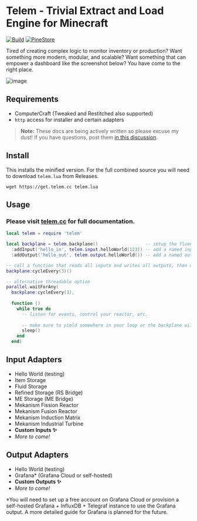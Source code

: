 # Telem - Trivial Extract and Load Engine for Minecraft

[![Build](https://github.com/cyberbit/telem/actions/workflows/build.yml/badge.svg)](https://github.com/cyberbit/telem/actions/workflows/build.yml)
[![PineStore](https://t.ly/y3cQ1)](https://pinestore.cc/projects/14/telem)

Tired of creating complex logic to monitor inventory or production? Want something more modern, modular, and scalable? Want something that can empower a dashboard like the screenshot below? You have come to the right place.

![image](https://github.com/cyberbit/telem/assets/7350183/22e0862b-a56e-4ec5-ac9d-956c7aa075bb)

## Requirements
- ComputerCraft (Tweaked and Restitched also supported)
- `http` access for installer and certain adapters

> **Note:** These docs are being actively written so please excuse my dust! If you have questions, post them [in this discussion](https://github.com/cyberbit/telem/discussions/12).

## Install
This installs the minified version. For the full combined source you will need to download `telem.lua` from Releases.
```
wget https://get.telem.cc telem.lua
```

## Usage
### Please visit [telem.cc](https://telem.cc) for full documentation.
```lua
local telem = require 'telem'

local backplane = telem.backplane()                  -- setup the fluent interface
  :addInput('hello_in', telem.input.helloWorld(123)) -- add a named input
  :addOutput('hello_out', telem.output.helloWorld()) -- add a named output

-- call a function that reads all inputs and writes all outputs, then waits 3 seconds, repeating indefinitely
backplane:cycleEvery(3)()

-- alternative threadable option
parallel.waitForAny(
  backplane:cycleEvery(3),
  
  function ()
    while true do
      -- listen for events, control your reactor, etc.
      
      -- make sure to yield somewhere in your loop or the backplane will not cycle correctly
      sleep()
    end
  end)
```

## Input Adapters
* Hello World (testing)
* Item Storage
* Fluid Storage
* Refined Storage (RS Bridge)
* ME Storage (ME Bridge)
* Mekanism Fission Reactor
* Mekanism Fusion Reactor
* Mekanism Induction Matrix
* Mekanism Industrial Turbine
* **Custom Inputs ✨**
* _More to come!_

## Output Adapters
* Hello World (testing)
* Grafana* (Grafana Cloud or self-hosted)
* **Custom Outputs ✨**
* _More to come!_

*You will need to set up a free account on Grafana Cloud or provision a self-hosted Grafana + InfluxDB + Telegraf instance to use the Grafana output. A more detailed guide for Grafana is planned for the future.


